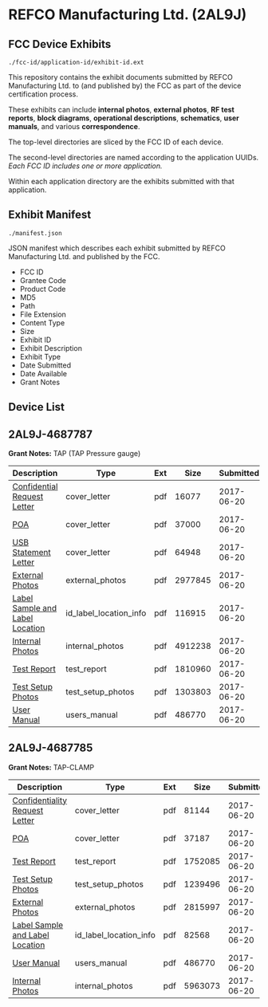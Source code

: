 # REFCO Manufacturing Ltd. (2AL9J)
## FCC Device Exhibits

```
./fcc-id/application-id/exhibit-id.ext
```

This repository contains the exhibit documents submitted by REFCO Manufacturing Ltd. to (and published by) the FCC as part of the device certification process.

These exhibits can include **internal photos**, **external photos**, **RF test reports**, **block diagrams**, **operational descriptions**, **schematics**, **user manuals**, and various **correspondence**.

The top-level directories are sliced by the FCC ID of each device.

The second-level directories are named according to the application UUIDs. *Each FCC ID includes one or more application.*

Within each application directory are the exhibits submitted with that application. 

## Exhibit Manifest

```
./manifest.json
```

JSON manifest which describes each exhibit submitted by REFCO Manufacturing Ltd. and published by the FCC.

- FCC ID
- Grantee Code
- Product Code
- MD5
- Path
- File Extension
- Content Type
- Size
- Exhibit ID
- Exhibit Description
- Exhibit Type
- Date Submitted
- Date Available
- Grant Notes

## Device List
## 2AL9J-4687787
**Grant Notes:** TAP (TAP Pressure gauge)

| Description | Type | Ext | Size | Submitted | Available |
| ----------- | ---- | --- | ---- | --------- | --------- |
| [Confidential Request Letter](2AL9J-4687787/92eaf6d9731b7bbce8ca892bfe29a890/3431967.pdf) | cover_letter | pdf | 16077 | 2017-06-20 | 2017-06-20 |
| [POA](2AL9J-4687787/92eaf6d9731b7bbce8ca892bfe29a890/3431973.pdf) | cover_letter | pdf | 37000 | 2017-06-20 | 2017-06-20 |
| [USB Statement Letter](2AL9J-4687787/92eaf6d9731b7bbce8ca892bfe29a890/3431974.pdf) | cover_letter | pdf | 64948 | 2017-06-20 | 2017-06-20 |
| [External Photos](2AL9J-4687787/92eaf6d9731b7bbce8ca892bfe29a890/3431968.pdf) | external_photos | pdf | 2977845 | 2017-06-20 | 2017-06-20 |
| [Label Sample and Label Location](2AL9J-4687787/92eaf6d9731b7bbce8ca892bfe29a890/3431972.pdf) | id_label_location_info | pdf | 116915 | 2017-06-20 | 2017-06-20 |
| [Internal Photos](2AL9J-4687787/92eaf6d9731b7bbce8ca892bfe29a890/3431969.pdf) | internal_photos | pdf | 4912238 | 2017-06-20 | 2017-06-20 |
| [Test Report](2AL9J-4687787/92eaf6d9731b7bbce8ca892bfe29a890/3431970.pdf) | test_report | pdf | 1810960 | 2017-06-20 | 2017-06-20 |
| [Test Setup Photos](2AL9J-4687787/92eaf6d9731b7bbce8ca892bfe29a890/3431971.pdf) | test_setup_photos | pdf | 1303803 | 2017-06-20 | 2017-06-20 |
| [User Manual](2AL9J-4687787/92eaf6d9731b7bbce8ca892bfe29a890/3431975.pdf) | users_manual | pdf | 486770 | 2017-06-20 | 2017-06-20 |
## 2AL9J-4687785
**Grant Notes:** TAP-CLAMP

| Description | Type | Ext | Size | Submitted | Available |
| ----------- | ---- | --- | ---- | --------- | --------- |
| [Confidentiality Request Letter](2AL9J-4687785/711a91c9ec1ca0578d74cdc45647ce53/3431996.pdf) | cover_letter | pdf | 81144 | 2017-06-20 | 2017-06-20 |
| [POA](2AL9J-4687785/711a91c9ec1ca0578d74cdc45647ce53/3431998.pdf) | cover_letter | pdf | 37187 | 2017-06-20 | 2017-06-20 |
| [Test Report](2AL9J-4687785/711a91c9ec1ca0578d74cdc45647ce53/3432000.pdf) | test_report | pdf | 1752085 | 2017-06-20 | 2017-06-20 |
| [Test Setup Photos](2AL9J-4687785/711a91c9ec1ca0578d74cdc45647ce53/3432001.pdf) | test_setup_photos | pdf | 1239496 | 2017-06-20 | 2017-06-20 |
| [External Photos](2AL9J-4687785/711a91c9ec1ca0578d74cdc45647ce53/3431995.pdf) | external_photos | pdf | 2815997 | 2017-06-20 | 2017-06-20 |
| [Label Sample and Label Location](2AL9J-4687785/711a91c9ec1ca0578d74cdc45647ce53/3431997.pdf) | id_label_location_info | pdf | 82568 | 2017-06-20 | 2017-06-20 |
| [User Manual](2AL9J-4687785/711a91c9ec1ca0578d74cdc45647ce53/3431975.pdf) | users_manual | pdf | 486770 | 2017-06-20 | 2017-06-20 |
| [Internal Photos](2AL9J-4687785/711a91c9ec1ca0578d74cdc45647ce53/3431999.pdf) | internal_photos | pdf | 5963073 | 2017-06-20 | 2017-06-20 |
